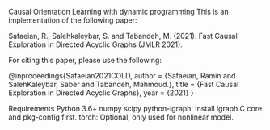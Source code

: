 Causal Orientation Learning with dynamic programming
This is an implementation of the following paper:

Safaeian, R., Salehkaleybar, S. and Tabandeh, M. (2021). Fast Causal Exploration in Directed Acyclic Graphs (JMLR 2021).

For citing this paper, please use the following:

@inproceedings{Safaeian2021COLD,
    author = {Safaeian, Ramin and SalehKaleybar, Saber and Tabandeh, Mahmoud.},
    title = {Fast Causal Exploration in Directed Acyclic Graphs},
    year = {2021}
}


Requirements
Python 3.6+
numpy
scipy
python-igraph: Install igraph C core and pkg-config first.
torch: Optional, only used for nonlinear model.
